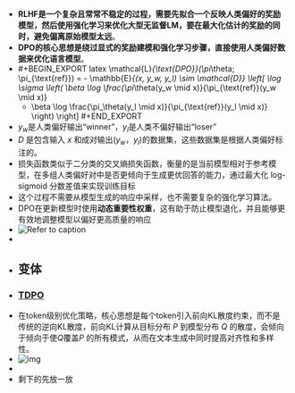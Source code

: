 - **RLHF是一个复杂且常常不稳定的过程，需要先拟合一个反映人类偏好的奖励模型，然后使用强化学习来优化大型无监督LM，要在最大化估计的奖励的同时，避免偏离原始模型太远**。
- **DPO的核心思想是绕过显式的奖励建模和强化学习步骤，直接使用人类偏好数据来优化语言模型**。
- #+BEGIN_EXPORT latex
  \mathcal{L}_{\text{DPO}}(\pi_\theta; \pi_{\text{ref}}) = - \mathbb{E}_{(x, y_w, y_l) \sim \mathcal{D}} \left[ 
  \log \sigma \left( 
  \beta \log \frac{\pi_\theta(y_w \mid x)}{\pi_{\text{ref}}(y_w \mid x)} 
  - \beta \log \frac{\pi_\theta(y_l \mid x)}{\pi_{\text{ref}}(y_l \mid x)} 
  \right) 
  \right]
  #+END_EXPORT
- $y_w$是人类偏好输出“winner”，$y_l$是人类不偏好输出“loser”
- $D$ 是包含输入 $x$ 和成对输出$(y_w，y_l)$的数据集，这些数据集是根据人类偏好标注的。
- 损失函数类似于二分类的交叉熵损失函数，衡量的是当前模型相对于参考模型，在多组人类偏好对中是否更倾向于生成更优回答的能力，通过最大化 log-sigmoid 分数差值来实现训练目标
- 这个过程不需要从模型生成的响应中采样，也不需要复杂的强化学习算法。
- DPO在更新模型时使用**动态重要性权重**，这有助于防止模型退化，并且能够更有效地调整模型以偏好更高质量的响应
- ![Refer to caption](https://arxiv.org/html/2503.06072v2/x11.png)
-
- ## 变体
- ### [TDPO](https://arxiv.org/abs/2404.11999)
- 在token级别优化策略，核心思想是每个token引入前向KL散度约束，而不是传统的逆向KL散度，前向KL计算从目标分布 $P$ 到模型分布 $Q$ 的散度，会倾向于倾向于使$Q$覆盖$P$ 的所有模式，从而在文本生成中同时提高对齐性和多样性。
- ![img](https://i-blog.csdnimg.cn/img_convert/ffa3e952dc3fe3c7cf498721062aceac.png)
-
- 剩下的先放一放